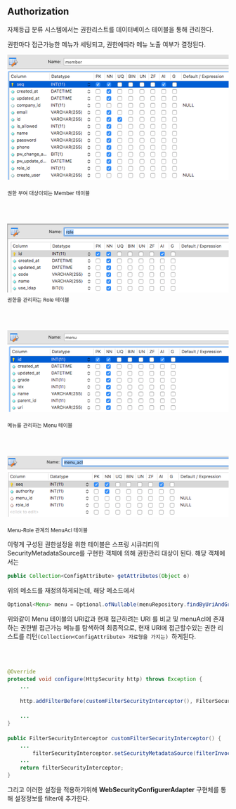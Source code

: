 ## Authorization



자체등급 분류 시스템에서는 권한리스트를 데이터베이스 테이블을 통해 관리한다. 

권한마다 접근가능한 메뉴가 세팅되고, 권한에따라 메뉴 노출 여부가 결정된다. <br>



![img](https://raw.githubusercontent.com/tjdcks12/AuditSystem/master/images/role1.png)

<sub>권한 부여 대상이되는 Member 테이블</sub>



<br><br>





![img](https://raw.githubusercontent.com/tjdcks12/AuditSystem/master/images/role2.png)
<sub>권한을 관리하는 Role 테이블</sub>

<br><br>

![img](https://raw.githubusercontent.com/tjdcks12/AuditSystem/master/images/role4.png)

<sub>메뉴를 관리하는 Menu 테이블</sub>

<br><br>

![img](https://raw.githubusercontent.com/tjdcks12/AuditSystem/master/images/role3.png)

<sub>Menu-Role 관계의 MenuAcl 테이블</sub>





이렇게 구성된 권한설정을 위한 테이블은 스프링 시큐리티의 SecurityMetadataSource를 구현한 객체에 의해 권한관리 대상이 된다. 해당 객체에서는

```java
public Collection<ConfigAttribute> getAttributes(Object o)
```

위의 메소드를 재정의하게되는데, 해당 메소드에서 

```java
Optional<Menu> menu = Optional.ofNullable(menuRepository.findByUriAndGrade(sliceUri, 0));

```

위와같이 Menu 테이블의 URI값과 현재 접근하려는 URI 를 비교 및 menuAcl에 존재하는 권한별 접근가능 메뉴를 탐색하여 최종적으로, 현재 URI에 접근할수있는 권한 리스트를 리턴`(Collection<ConfigAttribute> 자료형을 가지는) `하게된다.

<br>

<br>



```java
@Override
protected void configure(HttpSecurity http) throws Exception {
    ...
    
    http.addFilterBefore(customFilterSecurityInterceptor(), FilterSecurityInterceptor.class); 
    
    ...
}

public FilterSecurityInterceptor customFilterSecurityInterceptor() {
    ...
      	filterSecurityInterceptor.setSecurityMetadataSource(filterInvocationMetadataSource());
    ...
    return filterSecurityInterceptor;
}
```

그리고 이러한 설정을 적용하기위해 **WebSecurityConfigurerAdapter** 구현체를 통해 설정정보를 filter에 추가한다.